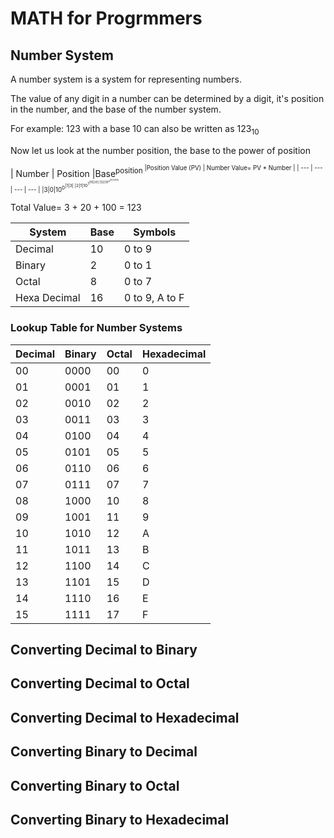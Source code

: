 # MATH for Progrmmers 
## Number System
A number system is a system for representing numbers.

The value of any digit in a number can be determined by a digit, it's position in the number, and the base of the number system.

For example:
123 with a base 10
can also be written as 123<sub>10<sub>

Now let us look at the number position, the base to the power of position

| Number | Position |Base<sup>position<sup> |Position Value (PV) | Number Value= PV * Number |
| --- | --- | --- | --- |
|3|0|10<sup>0<sup>|1|3|
|2|1|10<sup>1<sup>|10|20|
|1|2|10<sup>2<sup>|100|100|

Total Value= 3 + 20 + 100 = 123



| System | Base | Symbols |
| --- | --- | --- |
| Decimal | 10 | 0 to 9 |
| Binary | 2 | 0 to 1 |
| Octal | 8 | 0 to 7 |
| Hexa Decimal | 16 | 0 to 9, A to F |

### Lookup Table for Number Systems 
| Decimal | Binary | Octal | Hexadecimal |
| --- | --- | --- | --- |
| 00 | 0000 | 00 | 0 |
| 01 | 0001 | 01 | 1 |
| 02 | 0010 | 02 | 2 |
| 03 | 0011 | 03 | 3 |
| 04 | 0100 | 04 | 4 |
| 05 | 0101 | 05 | 5 |
| 06 | 0110 | 06 | 6 |
| 07 | 0111 | 07 | 7 |
| 08 | 1000 | 10 | 8 |
| 09 | 1001 | 11 | 9 |
| 10 | 1010 | 12 | A |
| 11 | 1011 | 13 | B |
| 12 | 1100 | 14 | C |
| 13 | 1101 | 15 | D |
| 14 | 1110 | 16 | E |
| 15 | 1111 | 17 | F |






## Converting Decimal to Binary


## Converting Decimal to Octal


## Converting Decimal to Hexadecimal


## Converting Binary to Decimal


## Converting Binary to Octal


## Converting Binary to Hexadecimal
